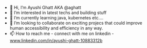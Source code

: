 - 👋 Hi, I’m Ayushi Ghatt AKA @aghatt 
- 👀 I’m interested in latest techs and building stuff
- 🌱 I’m currently learning java, kubernetes etc....
- 💞️ I’m looking to collaborate on exciting projecs that could improve human accessibility and efficiency in any way.
- 📫 How to reach me - connect with me on linkedin - www.linkedin.com/in/ayushi-ghatt-10883312b

<!---
aghatt/aghatt is a ✨ special ✨ repository because its `README.md` (this file) appears on your GitHub profile.
You can click the Preview link to take a look at your changes.
--->
